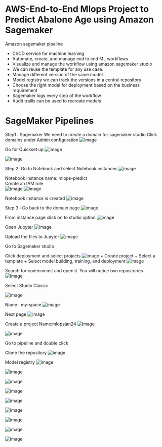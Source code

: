 # AWS-End-to-End Mlops Project to Predict Abalone Age using Amazon Sagemaker

Amazon sagemaker pipeline


* CI/CD service for machine learning
* Automate, create, and manage end to end ML workflows
* Visualize and manage the workflow using amazon sagemaker studio
* We can reuse the template for any use case.
* Manage different version of the same model
* Model registry we can track the versions in a central repository
* Choose the right model for deployment based on the business requirement
* Sagemaker logs every step of the workflow
* Audit traills can be used to recreate models

# SageMaker Pipelines

Step1 : Sagemaker
We need to create a domain for sagemaker studio
Click domains under Admin configuration
![image](https://github.com/nibinkjoseph/MLops-project-4-AWS-End-to-End-/assets/63180074/2db8d7c0-bf54-4d4d-bf81-43381606db69)

Go for Quickset up
![image](https://github.com/nibinkjoseph/MLops-project-4-AWS-End-to-End-/assets/63180074/b6d82bd9-85b0-4c34-9f5b-f17fc9aa73f8)

![image](https://github.com/nibinkjoseph/MLops-project-4-AWS-End-to-End-/assets/63180074/8fc99e6f-3367-44dd-a36e-3d4c8757b629)

Step 2; Go to Notebook and select Notebook instances
![image](https://github.com/nibinkjoseph/MLops-project-4-AWS-End-to-End-/assets/63180074/c4e8b9c0-f665-46a1-9c2e-06d79f56be7b)

Notebook instance name: mlops-predict  
Create an IAM role  
![image](https://github.com/nibinkjoseph/MLops-project-4-AWS-End-to-End-/assets/63180074/83bb5b2f-2b33-436c-8e04-aad50ee51546)
![image](https://github.com/nibinkjoseph/MLops-project-4-AWS-End-to-End-/assets/63180074/7ced52a3-3e40-48b3-99e2-2651847a3b80)

Notebook instance is created
![image](https://github.com/nibinkjoseph/MLops-project-4-AWS-End-to-End-/assets/63180074/fddc3196-19e4-43b6-81ce-dcd91cf5bafc)

Step 3 : Go back to the domain page
![image](https://github.com/nibinkjoseph/MLops-project-4-AWS-End-to-End-/assets/63180074/b4a26785-4293-4b50-b85c-dba3ea55a659)

From instance page click on to studio option
![image](https://github.com/nibinkjoseph/MLops-project-4-AWS-End-to-End-/assets/63180074/d44a5ae4-6555-415a-a603-988e61db0c29)

Open Jupyter 
![image](https://github.com/nibinkjoseph/MLops-project-4-AWS-End-to-End-/assets/63180074/2e4503d8-fc92-4855-9535-bfa0a8625801)

Upload the files to Jupyter
![image](https://github.com/nibinkjoseph/MLops-project-4-AWS-End-to-End-/assets/63180074/562c33e3-c0e5-4f3d-90d7-346af6136d76)

Go to Sagemaker studio

Click deployment and select projects
![image](https://github.com/nibinkjoseph/MLops-project-4-AWS-End-to-End-/assets/63180074/53c2d858-6dc7-4bc0-ba76-49f21158ca92)
    + Create project
    + Select a template
    + Select model building, training, and deployment
![image](https://github.com/nibinkjoseph/MLops-project-4-AWS-End-to-End-/assets/63180074/61c6aceb-293c-43fd-a2ca-530747ac36e2)

Search for codecommit and open it. You will notice two repositories
![image](https://github.com/nibinkjoseph/MLops-project-4-AWS-End-to-End-/assets/63180074/335632d4-7902-469d-930e-961422dc8a32)


Select Studio Classic

![image](https://github.com/nibinkjoseph/MLops-project-4-AWS-End-to-End-/assets/63180074/94e6c0d4-1ffb-4248-8da5-c833316a7bab)


Name : my-space
![image](https://github.com/nibinkjoseph/MLops-project-4-AWS-End-to-End-/assets/63180074/f0c3f80e-c12f-42d3-b2cd-a8f957dd42a5)

Next page
![image](https://github.com/nibinkjoseph/MLops-project-4-AWS-End-to-End-/assets/63180074/cbb408a8-d44c-4741-a48c-b94fbb6c1a84)

Create a project
Name:mlopsjan24
![image](https://github.com/nibinkjoseph/MLops-project-4-AWS-End-to-End-/assets/63180074/b6ef5ebd-9f62-4d8c-91f4-c56d22b4c929)

![image](https://github.com/nibinkjoseph/MLops-project-4-AWS-End-to-End-/assets/63180074/debab87a-6237-42c0-9630-7c320491c90a)


Go to pipeline and double click


Clone the repository
![image](https://github.com/nibinkjoseph/MLops-project-4-AWS-End-to-End-/assets/63180074/e7b7d59d-ba68-4cd3-92e8-20e74535db03)



Model registry
![image](https://github.com/nibinkjoseph/MLops-project-4-AWS-End-to-End-/assets/63180074/247f3701-5457-44d2-a9b9-9ef9a102a93d)

![image](https://github.com/nibinkjoseph/MLops-project-4-AWS-End-to-End-/assets/63180074/86f53c52-4983-4ca9-b97a-b26007ab692a)

![image](https://github.com/nibinkjoseph/MLops-project-4-AWS-End-to-End-/assets/63180074/475f69bc-2b1e-46c6-8a19-df0c3bf26c1f)

![image](https://github.com/nibinkjoseph/MLops-project-4-AWS-End-to-End-/assets/63180074/d033d639-1f72-47f1-ab9b-76cc82c4ad9b)

![image](https://github.com/nibinkjoseph/MLops-project-4-AWS-End-to-End-/assets/63180074/a03cb536-8dca-46b9-83e3-0d30c94da0e9)

![image](https://github.com/nibinkjoseph/MLops-project-4-AWS-End-to-End-/assets/63180074/d97746eb-f3a9-4859-ae2c-df42c9017845)


![image](https://github.com/nibinkjoseph/MLops-project-4-AWS-End-to-End-/assets/63180074/3bff7ee4-4e98-43c5-82ba-5eee6783631d)

![image](https://github.com/nibinkjoseph/MLops-project-4-AWS-End-to-End-/assets/63180074/0aa354f6-3d98-4db0-bb9c-8c99aac3586e)

![image](https://github.com/nibinkjoseph/MLops-project-4-AWS-End-to-End-/assets/63180074/b31557de-bde6-42cb-be1a-f7dcc357eed8)





